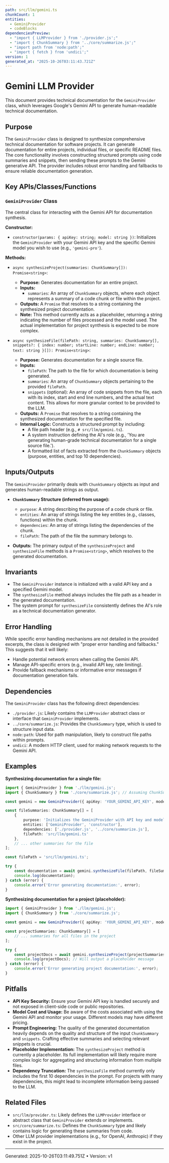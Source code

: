 ```yaml
---
path: src/llm/gemini.ts
chunkCount: 1
entities:
  - GeminiProvider
  - codeBlocks
dependenciesPreview:
  - "import { LLMProvider } from './provider.js';"
  - "import { ChunkSummary } from '../core/summarize.js';"
  - "import path from 'node:path';"
  - "import { fetch } from 'undici';"
version: 1
generated_at: "2025-10-26T03:11:43.721Z"
---
```

# Gemini LLM Provider

This document provides technical documentation for the `GeminiProvider` class, which leverages Google's Gemini API to generate human-readable technical documentation.

## Purpose

The `GeminiProvider` class is designed to synthesize comprehensive technical documentation for software projects. It can generate documentation for entire projects, individual files, or specific README files. The core functionality involves constructing structured prompts using code summaries and snippets, then sending these prompts to the Gemini generative API. The provider includes robust error handling and fallbacks to ensure reliable documentation generation.

## Key APIs/Classes/Functions

### `GeminiProvider` Class

The central class for interacting with the Gemini API for documentation synthesis.

**Constructor:**

*   `constructor(params: { apiKey: string; model: string })`: Initializes the `GeminiProvider` with your Gemini API key and the specific Gemini model you wish to use (e.g., `'gemini-pro'`).

**Methods:**

*   `async synthesizeProject(summaries: ChunkSummary[]): Promise<string>`:
    *   **Purpose:** Generates documentation for an entire project.
    *   **Inputs:**
        *   `summaries`: An array of `ChunkSummary` objects, where each object represents a summary of a code chunk or file within the project.
    *   **Outputs:** A `Promise` that resolves to a string containing the synthesized project documentation.
    *   **Note:** This method currently acts as a placeholder, returning a string indicating the number of files processed and the model used. The actual implementation for project synthesis is expected to be more complex.

*   `async synthesizeFile(filePath: string, summaries: ChunkSummary[], snippets?: { index: number; startLine: number; endLine: number; text: string }[]): Promise<string>`:
    *   **Purpose:** Generates documentation for a single source file.
    *   **Inputs:**
        *   `filePath`: The path to the file for which documentation is being generated.
        *   `summaries`: An array of `ChunkSummary` objects pertaining to the provided `filePath`.
        *   `snippets` (optional): An array of code snippets from the file, each with its index, start and end line numbers, and the actual text content. This allows for more granular context to be provided to the LLM.
    *   **Outputs:** A `Promise` that resolves to a string containing the synthesized documentation for the specified file.
    *   **Internal Logic:** Constructs a structured prompt by including:
        *   A file path header (e.g., `# src/llm/gemini.ts`).
        *   A system instruction defining the AI's role (e.g., 'You are generating human-grade technical documentation for a single source file.').
        *   A formatted list of facts extracted from the `ChunkSummary` objects (purpose, entities, and top 10 dependencies).

## Inputs/Outputs

The `GeminiProvider` primarily deals with `ChunkSummary` objects as input and generates human-readable strings as output.

*   **`ChunkSummary` Structure (inferred from usage):**
    *   `purpose`: A string describing the purpose of a code chunk or file.
    *   `entities`: An array of strings listing the key entities (e.g., classes, functions) within the chunk.
    *   `dependencies`: An array of strings listing the dependencies of the chunk.
    *   `filePath`: The path of the file the summary belongs to.

*   **Outputs:** The primary output of the `synthesizeProject` and `synthesizeFile` methods is a `Promise<string>`, which resolves to the generated documentation.

## Invariants

*   The `GeminiProvider` instance is initialized with a valid API key and a specified Gemini model.
*   The `synthesizeFile` method always includes the file path as a header in the generated documentation.
*   The system prompt for `synthesizeFile` consistently defines the AI's role as a technical documentation generator.

## Error Handling

While specific error handling mechanisms are not detailed in the provided excerpts, the class is designed with "proper error handling and fallbacks." This suggests that it will likely:

*   Handle potential network errors when calling the Gemini API.
*   Manage API-specific errors (e.g., invalid API key, rate limiting).
*   Provide fallback mechanisms or informative error messages if documentation generation fails.

## Dependencies

The `GeminiProvider` class has the following direct dependencies:

*   `./provider.js`: Likely contains the `LLMProvider` abstract class or interface that `GeminiProvider` implements.
*   `../core/summarize.js`: Provides the `ChunkSummary` type, which is used to structure input data.
*   `node:path`: Used for path manipulation, likely to construct file paths within prompts.
*   `undici`: A modern HTTP client, used for making network requests to the Gemini API.

## Examples

**Synthesizing documentation for a single file:**

```typescript
import { GeminiProvider } from './llm/gemini.js';
import { ChunkSummary } from './core/summarize.js'; // Assuming ChunkSummary is defined elsewhere

const gemini = new GeminiProvider({ apiKey: 'YOUR_GEMINI_API_KEY', model: 'gemini-pro' });

const fileSummaries: ChunkSummary[] = [
    {
        purpose: 'Initializes the GeminiProvider with API key and model.',
        entities: ['GeminiProvider', 'constructor'],
        dependencies: ['./provider.js', '../core/summarize.js'],
        filePath: 'src/llm/gemini.ts'
    },
    // ... other summaries for the file
];

const filePath = 'src/llm/gemini.ts';

try {
    const documentation = await gemini.synthesizeFile(filePath, fileSummaries);
    console.log(documentation);
} catch (error) {
    console.error('Error generating documentation:', error);
}
```

**Synthesizing documentation for a project (placeholder):**

```typescript
import { GeminiProvider } from './llm/gemini.js';
import { ChunkSummary } from './core/summarize.js';

const gemini = new GeminiProvider({ apiKey: 'YOUR_GEMINI_API_KEY', model: 'gemini-pro' });

const projectSummaries: ChunkSummary[] = [
    // ... summaries for all files in the project
];

try {
    const projectDocs = await gemini.synthesizeProject(projectSummaries);
    console.log(projectDocs); // Will output a placeholder message
} catch (error) {
    console.error('Error generating project documentation:', error);
}
```

## Pitfalls

*   **API Key Security:** Ensure your Gemini API key is handled securely and not exposed in client-side code or public repositories.
*   **Model Cost and Usage:** Be aware of the costs associated with using the Gemini API and monitor your usage. Different models may have different pricing.
*   **Prompt Engineering:** The quality of the generated documentation heavily depends on the quality and structure of the input `ChunkSummary` and `snippets`. Crafting effective summaries and selecting relevant snippets is crucial.
*   **Placeholder Implementation:** The `synthesizeProject` method is currently a placeholder. Its full implementation will likely require more complex logic for aggregating and structuring information from multiple files.
*   **Dependency Truncation:** The `synthesizeFile` method currently only includes the first 10 dependencies in the prompt. For projects with many dependencies, this might lead to incomplete information being passed to the LLM.

## Related Files

*   `src/llm/provider.ts`: Likely defines the `LLMProvider` interface or abstract class that `GeminiProvider` extends or implements.
*   `src/core/summarize.ts`: Defines the `ChunkSummary` type and likely contains logic for generating these summaries from code.
*   Other LLM provider implementations (e.g., for OpenAI, Anthropic) if they exist in the project.

---
Generated: 2025-10-26T03:11:49.751Z  •  Version: v1
